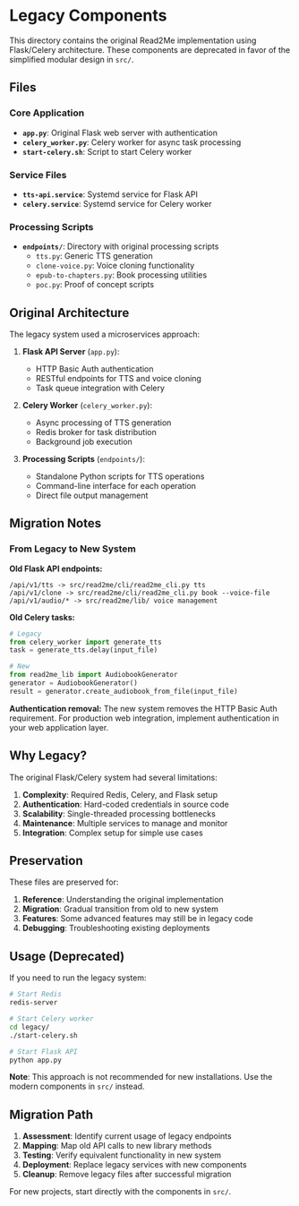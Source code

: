 # Legacy Components

This directory contains the original Read2Me implementation using Flask/Celery architecture. These components are deprecated in favor of the simplified modular design in `src/`.

## Files

### Core Application
- **`app.py`**: Original Flask web server with authentication
- **`celery_worker.py`**: Celery worker for async task processing
- **`start-celery.sh`**: Script to start Celery worker

### Service Files
- **`tts-api.service`**: Systemd service for Flask API
- **`celery.service`**: Systemd service for Celery worker

### Processing Scripts
- **`endpoints/`**: Directory with original processing scripts
  - `tts.py`: Generic TTS generation
  - `clone-voice.py`: Voice cloning functionality
  - `epub-to-chapters.py`: Book processing utilities
  - `poc.py`: Proof of concept scripts

## Original Architecture

The legacy system used a microservices approach:

1. **Flask API Server** (`app.py`):
   - HTTP Basic Auth authentication
   - RESTful endpoints for TTS and voice cloning
   - Task queue integration with Celery

2. **Celery Worker** (`celery_worker.py`):
   - Async processing of TTS generation
   - Redis broker for task distribution
   - Background job execution

3. **Processing Scripts** (`endpoints/`):
   - Standalone Python scripts for TTS operations
   - Command-line interface for each operation
   - Direct file output management

## Migration Notes

### From Legacy to New System

**Old Flask API endpoints:**
```
/api/v1/tts -> src/read2me/cli/read2me_cli.py tts
/api/v1/clone -> src/read2me/cli/read2me_cli.py book --voice-file
/api/v1/audio/* -> src/read2me/lib/ voice management
```

**Old Celery tasks:**
```python
# Legacy
from celery_worker import generate_tts
task = generate_tts.delay(input_file)

# New
from read2me_lib import AudiobookGenerator
generator = AudiobookGenerator()
result = generator.create_audiobook_from_file(input_file)
```

**Authentication removal:**
The new system removes the HTTP Basic Auth requirement. For production web integration, implement authentication in your web application layer.

## Why Legacy?

The original Flask/Celery system had several limitations:

1. **Complexity**: Required Redis, Celery, and Flask setup
2. **Authentication**: Hard-coded credentials in source code
3. **Scalability**: Single-threaded processing bottlenecks
4. **Maintenance**: Multiple services to manage and monitor
5. **Integration**: Complex setup for simple use cases

## Preservation

These files are preserved for:

1. **Reference**: Understanding the original implementation
2. **Migration**: Gradual transition from old to new system
3. **Features**: Some advanced features may still be in legacy code
4. **Debugging**: Troubleshooting existing deployments

## Usage (Deprecated)

If you need to run the legacy system:

```bash
# Start Redis
redis-server

# Start Celery worker
cd legacy/
./start-celery.sh

# Start Flask API
python app.py
```

**Note**: This approach is not recommended for new installations. Use the modern components in `src/` instead.

## Migration Path

1. **Assessment**: Identify current usage of legacy endpoints
2. **Mapping**: Map old API calls to new library methods
3. **Testing**: Verify equivalent functionality in new system
4. **Deployment**: Replace legacy services with new components
5. **Cleanup**: Remove legacy files after successful migration

For new projects, start directly with the components in `src/`.
